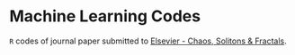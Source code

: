 # Machine Learning Codes

`R` codes of journal paper submitted to [Elsevier - Chaos, Solitons & Fractals](https://www.journals.elsevier.com/chaos-solitons-and-fractals).